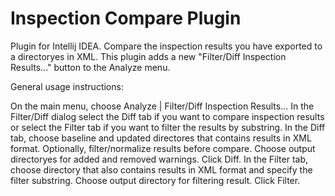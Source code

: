 # Inspection Compare Plugin
Plugin for Intellij IDEA. Compare the inspection results you have exported to a directoryes in XML. 
This plugin adds a new "Filter/Diff Inspection Results..." button to the Analyze menu.

General usage instructions:

On the main menu, choose Analyze | Filter/Diff Inspection Results...
In the Filter/Diff dialog select the Diff tab if you want to compare inspection results or select the Filter tab if you want to filter the results by substring.
In the Diff tab, choose baseline and updated directores that contains results in XML format. Optionally, filter/normalize results before compare. Choose output directoryes for added and removed warnings. Click Diff.
In the Filter tab, choose directory that also contains results in XML format and specify the filter substring. Choose output directory for filtering result. Click Filter.
